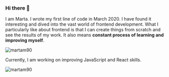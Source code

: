 ### Hi there 👋

I am Marta.
I wrote my first line of code in March 2020. 
I have found it interesting and dived into the vast world of frontend development. 
What I particularly like about frontend is that I can create things from scratch and see the results of my work. 
It also means **constant process of learning and improving myself**. 

![martam90](https://github-readme-stats.vercel.app/api?username=martam90&show_icons=true&theme=radical)

Currently, I am working on improving JavaScript and React skills.

![martam90](https://github-readme-stats.vercel.app/api/top-langs/?username=martam90)

<!--
**martam90/martam90** is a ✨ _special_ ✨ repository because its `README.md` (this file) appears on your GitHub profile.

Here are some ideas to get you started:

- 🔭 I’m currently working on ...
- 🌱 I’m currently learning ...
- 👯 I’m looking to collaborate on ...
- 🤔 I’m looking for help with ...
- 💬 Ask me about ...
- 📫 How to reach me: ...
- 😄 Pronouns: ...
- ⚡ Fun fact: ...
-->
